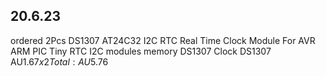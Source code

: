
## 20.6.23
ordered 2Pcs DS1307 AT24C32 I2C RTC Real Time Clock Module For AVR ARM PIC Tiny RTC I2C modules memory DS1307 Clock
DS1307 AU$1.67x2 Total:AU$5.76
